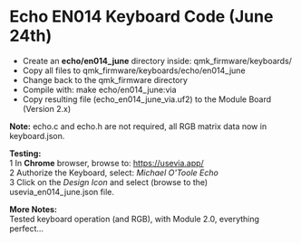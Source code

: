 # Echo EN014 Keyboard Code (June 24th)

+ Create an **echo/en014_june** directory inside: qmk_firmware/keyboards/  
+ Copy all files to qmk_firmware/keyboards/echo/en014_june
+ Change back to the qmk_firmware directory
+ Compile with: make echo/en014_june:via    
+ Copy resulting file (echo_en014_june_via.uf2) to the Module Board (Version 2.x)  

**Note:**
echo.c and echo.h are not required, all RGB matrix data now in keyboard.json.  

**Testing:**  
1 In **Chrome** browser, browse to: https://usevia.app/  
2 Authorize the Keyboard, select: *Michael O'Toole Echo*  
3 Click on the *Design Icon* and select (browse to the) usevia_en014_june.json file.  

**More Notes:**  
Tested keyboard operation (and RGB), with Module 2.0, everything perfect... 
